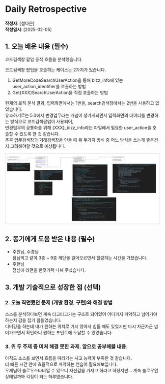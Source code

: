 # Daily Retrospective

**작성자**: [설다은]  
**작성일시**: [2025-02-05]

## 1. 오늘 배운 내용 (필수)

코드검색창 팝업 동작 흐름을 분석했습니다.

코드검색창 팝업을 호출하는 케이스는 2가지가 있습니다.

1. GetMoreCodeSearchUserAction을 통해 bizz_info에 있는 user_action_identifier를 호출하는 방법
2. Get{XXX}SearchUserAction을 직접 호출하는 방법

현재의 로직 분석 결과, 입력화면에서는 1번을, search검색창에서는 2번을 사용하고 있었습니다. <br>
유추하기로는 5.0에서 변경업무라는 개념이 생기게되면서 입력화면의 데이터를 변경하는 방식으로 코드검색팝업이 사용되어,<br>
변경업무의 공통화를 위해 {XXX}\_bizz_info라는 파일에서 필요한 user_action을 호출할 수 있도록 한 것 같습니다.<br>
추후 업무검색창과 거래검색창을 만들 때 위 두가지 방식 중 어느 방식을 쓰는게 좋은건지 고려해야할 것으로 예상됩니다.<br>

![alt text](<../ref/설다은_이미지/코드검색팝업 호출 로직.png>)

## 2. 동기에게 도움 받은 내용 (필수)

- 주원님, 수경님<br>
  점심먹고 같이 3층 ~ 9층 계단을 걸어오르면서 힐링하는 시간을 가졌습니다.<br>
- 주현님<br>
  점심에 라면을 한젓가락 나눠 주셨습니다.<br>

## 3. 개발 기술적으로 성장한 점 (선택)

### 2. 오늘 직면했던 문제 (개발 환경, 구현)와 해결 방법

소스를 분석하다보면 계속 타고타고가는 구조로 되어있어 어디까지 파악하고 넘어가야하는지 감을 잡기 힘들었습니다.<br>
디버깅을 하는데 내가 원하는 위치로 가지 않아서 힘들 때도 있었지만 다시 차근차근 넘어가보면서 확인하니 원하는 포인트에 도달할 수 있었습니다.<br>

### 3. 위 두 주제 중 미처 해결 못한 과제. 앞으로 공부해볼 내용.

아직도 소스를 보면서 흐름을 따라가는 사고 능력이 부족한 것 같습니다.<br>
더 빠른 시간 안에 효율적으로 파악하는 연습이 필요해보입니다.<br>
우제님이 슬로우스타터일 수 있으니 자신감을 가지고 하라고 하셨지만... 계속 슬로우인 상태일까봐 걱정이 되는 하루였습니다.<br>
